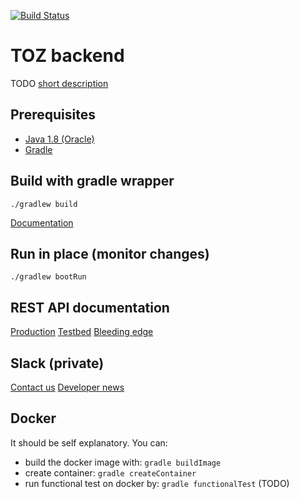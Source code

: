 [![Build Status](https://travis-ci.org/blstream/TOZ_BE.svg?branch=master)](https://travis-ci.org/blstream/TOZ_BE)

# TOZ backend

TODO [short description](https://en.support.wordpress.com/markdown-quick-reference/)

## Prerequisites

* [Java 1.8 (Oracle)](http://www.oracle.com/technetwork/java/javase/downloads/jdk8-downloads-2133151.html)
* [Gradle](https://docs.gradle.org/current/userguide/installation.html)

## Build with gradle wrapper

    ./gradlew build

[Documentation](http://docs.spring.io/spring-boot/docs/current/reference/html/build-tool-plugins-gradle-plugin.html)

## Run in place (monitor changes)

    ./gradlew bootRun

## REST API documentation

[Production](http://patronage2017.blstream.com/swagger-ui.html)
[Testbed](http://testbed.patronage2017.blstream.com/swagger-ui.html)
[Bleeding edge](http://dev.patronage2017.blstream.com/swagger-ui.html)

## Slack (private)

[Contact us](https://patronage-2017.slack.com/messages/backend)
[Developer news](https://patronage-2017.slack.com/messages/backend-ci/)

## Docker

It should be self explanatory. You can:

- build the docker image with: `gradle buildImage`
- create container: `gradle createContainer`
- run functional test on docker by: `gradle functionalTest` (TODO)
